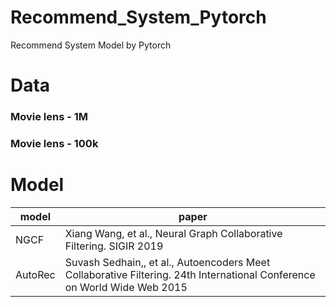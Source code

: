 # Recommend_System_Pytorch
Recommend System Model by Pytorch

# Data
### Movie lens - 1M
### Movie lens - 100k

# Model
|model|paper|
|------|---|
|NGCF|Xiang Wang, et al., Neural Graph Collaborative Filtering. SIGIR 2019|
|AutoRec|Suvash Sedhain,, et al., Autoencoders Meet Collaborative Filtering. 24th International Conference on World Wide Web 2015|

